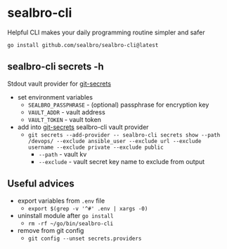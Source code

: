 # sealbro-cli

Helpful CLI makes your daily programming routine simpler and safer

`go install github.com/sealbro/sealbro-cli@latest`

## sealbro-cli secrets -h

Stdout vault provider for [git-secrets](https://github.com/awslabs/git-secrets)

- set environment variables
  - `SEALBRO_PASSPHRASE` - (optional) passphrase for encryption key
  - `VAULT_ADDR` - vault address
  - `VAULT_TOKEN` - vault token
- add into [git-secrets](https://github.com/awslabs/git-secrets) sealbro-cli vault provider
  - `git secrets --add-provider -- sealbro-cli secrets show --path /devops/ --exclude ansible_user --exclude url --exclude username --exclude private --exclude public`
    - `--path` - vault kv
    - `--exclude` - vault secret key name to exclude from output

## Useful advices  

- export variables from `.env` file
  - `export $(grep -v '^#' .env | xargs -0)`
- uninstall module after `go install`
  - `rm -rf ~/go/bin/sealbro-cli`
- remove from git config
  - `git config --unset secrets.providers`